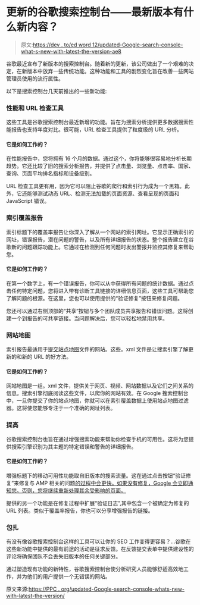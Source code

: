 # 更新的谷歌搜索控制台——最新版本有什么新内容？

> 原文:[https://dev . to/ed word 12/updated-Google-search-console-what-s-new-with-latest-the-version-ae8](https://dev.to/edword12/updated-google-search-console-what-s-new-with-latest-the-version-ae8)

谷歌最近宣布了新版本的搜索控制台。随着新的更新，该公司做出了一个艰难的决定，在新版本中放弃一些传统功能。这种功能和工具的剧烈变化旨在改善一些网站管理员使用的流行属性。

以下是搜索控制台几天前推出的一些新功能:

### 性能和 URL 检查工具

这些工具是谷歌搜索控制台最近新增的功能。旨在为搜索分析提供更多数据搜索性能报告也支持年度对比。很可能，URL 检查工具提供了粒度级的 URL 分析。

#### 它是如何工作的？

在性能报告中，您将拥有 16 个月的数据。通过这个，你将能够很容易地分析长期趋势。它还比较了旧的搜索分析报告，并提供了点击量、浏览量、点击率、国家、查询、页面平均排名指标和设备级别。

URL 检查工具更有用，因为它可以阻止谷歌的爬行和索引行为成为一个黑箱。此外，它还能够测试动态 URL、检测无法加载的页面资源、查看呈现的页面和 JavaScript 错误。

### 索引覆盖报告

索引标题下的覆盖率报告让你深入了解从一个网站的索引网址。它显示正确索引的网址，错误报告，潜在问题的警告，以及所有详细报告的状态。整个报告建立在谷歌新的问题跟踪功能上。它通过在检测到任何问题时发出警报并监控其修复来帮助您。

#### 它是如何工作的？

在第一个数字上，有一个错误报告，你可以从中获得所有问题的统计数据。通过点击任何特定问题，您将进入带有诊断工具链接的详细信息页面，这些工具可帮助您了解问题的根源。在这里，您也可以使用提供的“验证修复”按钮来修复问题。

您还可以通过右侧顶部的“共享”按钮与多个团队成员共享报告和错误问题。这将创建一个到报告的可共享链接。当问题解决后，您可以轻松地禁用共享。

### 网站地图

索引报告最适用于[提交站点地图](https://ppc.org/3-tips-when-creating-a-sitemaps/)文件的网站。这些。xml 文件是让搜索引擎了解更新的和新的 URL 的好方法。

#### 它是如何工作的？

网站地图是一组。xml 文件，提供关于网页、视频、网站数据以及它们之间关系的信息。搜索引擎彻底阅读这些文件，以爬你的网站有效。在 Google 搜索控制台中，一旦你提交了你的站点地图，你就可以在索引覆盖数据上使用站点地图过滤器。这将使您能够专注于一个准确的网址列表。

### 提高

谷歌搜索控制台也旨在通过增强搜索功能来帮助你检查手机的可用性。这将为您提供搜索引擎识别为其主题的特定错误和警告的详细报告。

#### 它是如何工作的？

增强标题下的移动可用性功能取自旧版本的搜索流量。这在通过点击按钮“验证修复”来修复与 AMP 相关的问题[的过程中会更快。如果没有修复，Google 会立即通知您。否则，您将继续重新处理其余受影响的页面。](https://www.clapcreative.com/everything-you-need-to-know-about-amp-accelerated-mobile-pages/?utm_source=ppc)

提供的另一个功能是在修复过程中扩展“验证日志”,其中包含一个被确定为修复的 URL 列表。类似于覆盖率报告，你也可以分享增强报告的链接。

### 包扎

有没有像谷歌搜索控制台这样的工具可以让你的 SEO 工作变得更容易？…谷歌在这些新功能中提供的最有前途的活动是征求反馈。在反馈提交表单中提供建设性的评论将确保团队不会丢失旧版本的任何关键部分。

通过塑造现有功能的新特性，谷歌搜索控制台使分析研究人员能够舒适高效地工作，并为他们的用户提供一个无错误的网站。

原文来源:[https://PPC . org/updated-Google-search-console-whats-new-with-latest-the-version/](https://ppc.org/updated-google-search-console-whats-new-with-latest-the-version/)